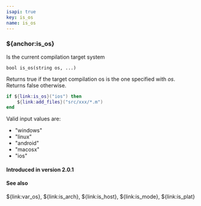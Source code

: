 ```yaml
---
isapi: true
key: is_os
name: is_os
---
```


### ${anchor:is_os}

Is the current compilation target system

`bool is_os(string os, ...)`

Returns true if the target compilation os is the one specified with *os*. Returns false otherwise.

```lua
if ${link:is_os}("ios") then
    ${link:add_files}("src/xxx/*.m")
end
```

Valid input values are:

* "windows"
* "linux"
* "android"
* "macosx"
* "ios"

#### Introduced in version 2.0.1

#### See also

${link:var_os}, ${link:is_arch}, ${link:is_host}, ${link:is_mode}, ${link:is_plat}
